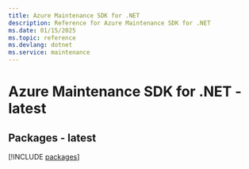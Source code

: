 ```yaml
---
title: Azure Maintenance SDK for .NET
description: Reference for Azure Maintenance SDK for .NET
ms.date: 01/15/2025
ms.topic: reference
ms.devlang: dotnet
ms.service: maintenance
---
```

# Azure Maintenance SDK for .NET - latest
## Packages - latest
[!INCLUDE [packages](maintenance-index.md)]